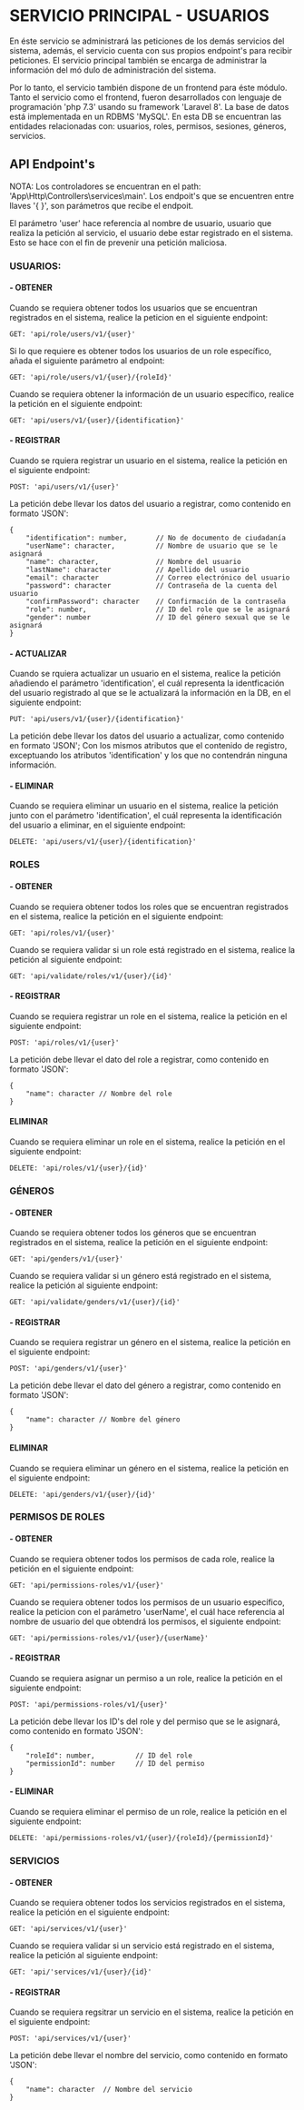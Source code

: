 # SERVICIO PRINCIPAL - USUARIOS

En éste servicio se administrará las peticiones de los demás servicios del sistema, además, el servicio cuenta con sus propios endpoint's para recibir peticiones. El servicio principal también se encarga de administrar la información del mó dulo de administración del sistema.

Por lo tanto, el servicio también dispone de un frontend para éste módulo. Tanto el servicio como el frontend, fueron desarrollados con lenguaje de programación 'php 7.3' usando su framework 'Laravel 8'. La base de datos está implementada en un RDBMS 'MySQL'. En esta DB se encuentran las entidades relacionadas con: usuarios, roles, permisos, sesiones, géneros, servicios.

## API Endpoint's

NOTA: Los controladores se encuentran en el path: 'App\Http\Controllers\services\main'. Los endpoit's que se encuentren entre llaves '{ }', son parámetros que recibe el endpoit.

El parámetro 'user' hace referencia al nombre de usuario, usuario que realiza la petición al servicio, el usuario debe estar registrado en el sistema. Esto se hace con el fin de prevenir una petición maliciosa.

### USUARIOS: 

#### - OBTENER
Cuando se requiera obtener todos los usuarios que se encuentran registrados en el sistema, realice la peticion en el siguiente endpoint: 

```
GET: 'api/role/users/v1/{user}'
```

Si lo que requiere es obtener todos los usuarios de un role específico, añada  el siguiente parámetro al endpoint: 

```
GET: 'api/role/users/v1/{user}/{roleId}'
```

Cuando se requiera obtener la información de un usuario específico, realice la petición en el siguiente endpoint: 

```
GET: 'api/users/v1/{user}/{identification}'
```

#### - REGISTRAR

Cuando se rquiera registrar un usuario en el sistema, realice la petición en el siguiente endpoint: 

```
POST: 'api/users/v1/{user}'
```

La petición debe llevar los datos del usuario a registrar, como contenido en formato 'JSON': 
 
```
{
    "identification": number,       // No de documento de ciudadanía
    "userName": character,          // Nombre de usuario que se le asignará
    "name": character,              // Nombre del usuario
    "lastName": character           // Apellido del usuario
    "email": character              // Correo electrónico del usuario
    "password": character           // Contraseña de la cuenta del usuario
    "confirmPassword": character    // Confirmación de la contraseña
    "role": number,                 // ID del role que se le asignará
    "gender": number                // ID del género sexual que se le asignará
}
```

#### - ACTUALIZAR

Cuando se rquiera actualizar un usuario en el sistema, realice la petición añadiendo el parámetro 'identification', el cuál representa la identficación del usuario registrado al que se le actualizará la información en la DB, en el siguiente endpoint: 

```
PUT: 'api/users/v1/{user}/{identification}'
```

La petición debe llevar los datos del usuario a actualizar, como contenido en formato 'JSON'; Con los mismos atributos que el contenido de registro, exceptuando los atributos 'identification' y los que no contendrán ninguna información. 


#### - ELIMINAR

Cuando se requiera eliminar un usuario en el sistema, realice la petición junto con el parámetro 'identification', el cuál representa la identificación del usuario a eliminar, en el siguiente endpoint: 

```
DELETE: 'api/users/v1/{user}/{identification}'
```

### ROLES

#### - OBTENER

Cuando se requiera obtener todos los roles que se encuentran registrados en el sistema, realice la petición en el siguiente endpoint: 

```
GET: 'api/roles/v1/{user}'
```

Cuando se requiera validar si un role está registrado en el sistema, realice la petición al siguiente endpoint: 

```
GET: 'api/validate/roles/v1/{user}/{id}'
```

#### - REGISTRAR

Cuando se requiera registrar un role en el sistema, realice la petición en el siguiente endpoint: 

```
POST: 'api/roles/v1/{user}'
```

La petición debe llevar el dato del role a registrar, como contenido en formato 'JSON': 

```
{
    "name": character // Nombre del role
}
```

#### ELIMINAR

Cuando se requiera eliminar un role en el sistema, realice la petición en el siguiente endpoint: 

```
DELETE: 'api/roles/v1/{user}/{id}'
```

### GÉNEROS

#### - OBTENER

Cuando se requiera obtener todos los géneros que se encuentran registrados en el sistema, realice la petición en el siguiente endpoint: 

```
GET: 'api/genders/v1/{user}'
```

Cuando se requiera validar si un género está registrado en el sistema, realice la petición al siguiente endpoint: 

```
GET: 'api/validate/genders/v1/{user}/{id}'
```

#### - REGISTRAR

Cuando se requiera registrar un género en el sistema, realice la petición en el siguiente endpoint: 

```
POST: 'api/genders/v1/{user}'
```

La petición debe llevar el dato del género a registrar, como contenido en formato 'JSON': 

```
{
    "name": character // Nombre del género
}
```

#### ELIMINAR

Cuando se requiera eliminar un género en el sistema, realice la petición en el siguiente endpoint: 

```
DELETE: 'api/genders/v1/{user}/{id}'
``` 

### PERMISOS DE ROLES

#### - OBTENER

Cuando se requiera obtener todos los permisos de cada role, realice la petición en el siguiente endpoint: 

```
GET: 'api/permissions-roles/v1/{user}'
```

Cuando se requiera obtener todos los permisos de un usuario específico, realice la peticion con el parámetro 'userName', el cuál hace referencia al nombre de usuario del que obtendrá los permisos, el siguiente endpoint: 

```
GET: 'api/permissions-roles/v1/{user}/{userName}'
```

#### - REGISTRAR

Cuando se requiera asignar un permiso a un role, realice la petición en el siguiente endpoint: 

```
POST: 'api/permissions-roles/v1/{user}'
```

La petición debe llevar los ID's del role y del permiso que se le asignará, como contenido en formato 'JSON': 

```
{
    "roleId": number,          // ID del role
    "permissionId": number     // ID del permiso
}
``` 

#### - ELIMINAR

Cuando se requiera eliminar el permiso de un role, realice la petición en el siguiente endpoint: 

```
DELETE: 'api/permissions-roles/v1/{user}/{roleId}/{permissionId}'
```

### SERVICIOS

#### - OBTENER

Cuando se requiera obtener todos los servicios registrados en el sistema, realice la petición en el siguiente endpoint: 

```
GET: 'api/services/v1/{user}'
```

Cuando se requiera validar si un servicio está registrado en el sistema, realice la petición al siguiente endpoint:

```
GET: 'api/'services/v1/{user}/{id}'
```

#### - REGISTRAR

Cuando se requiera regsitrar un servicio en el sistema, realice la petición en el siguiente endpoint: 

```
POST: 'api/services/v1/{user}'
```

La petición debe llevar el nombre del servicio, como contenido en formato 'JSON': 

```
{
    "name": character  // Nombre del servicio
}
```